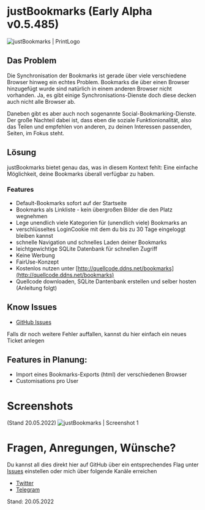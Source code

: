 # justBookmarks (Early Alpha v0.5.485)
![justBookmarks | PrintLogo](http://quellcode.ddns.net/bookmarks/images/about/print-logo-945x425.png)

## Das Problem
Die Synchronisation der Bookmarks ist gerade über viele verschiedene Browser hinweg ein echtes Problem. Bookmarks die über einen Browser hinzugefügt wurde sind natürlich in einem anderen Browser nicht vorhanden. Ja, es gibt einige Synchronisations-Dienste doch diese decken auch nicht alle Browser ab. 

Daneben gibt es aber auch noch sogenannte Social-Bookmarking-Dienste. Der große Nachteil dabei ist, dass eben die soziale Funktionionalität, also das Teilen und empfehlen von anderen, zu deinen Interessen passenden, Seiten, im Fokus steht.

## Lösung
justBookmarks bietet genau das, was in diesem Kontext fehlt: Eine einfache Möglichkeit, deine Bookmarks überall verfügbar zu haben.

### Features
* Default-Bookmarks sofort auf der Startseite
* Bookmarks als Linkliste - kein übergroßen Bilder die den Platz wegnehmen
* Lege unendlich viele Kategorien für (unendlich viele) Bookmarks an
* verschlüsseltes LoginCookie mit dem du bis zu 30 Tage eingeloggt bleiben kannst
* schnelle Navigation und schnelles Laden deiner Bookmarks
* leichtgewichtige SQLite Datenbank für schnellen Zugriff
* Keine Werbung
* FairUse-Konzept
* Kostenlos nutzen unter [http://quellcode.ddns.net/bookmarks](http://quellcode.ddns.net/bookmarks)
* Quellcode downloaden, SQLite Dantenbank erstellen und selber hosten (Anleitung folgt)

## Know Issues
* [GitHub Issues](https://github.com/magicmarcy/justBookmarks/issues)

Falls dir noch weitere Fehler auffallen, kannst du hier einfach ein neues Ticket anlegen

## Features in Planung:
* Import eines Bookmarks-Exports (html) der verschiedenen Browser
* Customisations pro User

# Screenshots
(Stand 20.05.2022)
![justBookmarks | Screenshot 1](http://quellcode.ddns.net/bookmarks/images/about/live_screenshot_a.png)

# Fragen, Anregungen, Wünsche?
Du kannst all dies direkt hier auf GitHub über ein entsprechendes Flag unter [Issues](https://github.com/magicmarcy/justBookmarks/issues) einstellen oder mich über folgende Kanäle erreichen
* [Twitter](https://twitter.com/magic_marcy)
* [Telegram](https://t.me/marcyessen)

Stand: 20.05.2022 
